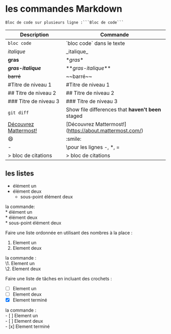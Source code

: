 # les commandes Markdown

```
Bloc de code sur plusieurs ligne :```Bloc de code```
```

| Description | Commande |
| --- | --- |
| `bloc code` | \`bloc code` dans le texte|
|_italique_ | \_italique_|
|**gras** | \**gras**|
|**_gras-italique_** | \**_gras-italique_**|
|~~barré~~ | \~~barré~~|
|#Titre de niveau 1| \#Titre de niveau 1 |
|## Titre de niveau 2 | \## Titre de niveau 2|
|### Titre de niveau 3| \### Titre de niveau 3|
| `git diff` | Show file differences that **haven't been** staged |
|[Découvrez Mattermost!](https://about.mattermost.com/)| \[Découvrez Mattermost!](https://about.mattermost.com/)|
|:smile: | \:smile:|
| - | \pour les lignes -, *, =|
|> bloc de citations| \> bloc de citations|

## les listes

* élément un
* élément deux
  * sous-point élément deux 

la commande:</br>
	\* élément un</br>
	\* élément deux</br>
  	   \* sous-point élément deux</br> 

Faire une liste ordonnée en utilisant des nombres à la place :
1. Element un 
2. Element deux 

la commande :</br>
	\1. Element un</br>
	\2. Element deux</br>

Faire une liste de tâches en incluant des crochets :
- [ ] Element un 
- [ ] Element deux 
- [x] Element terminé 

la commande : </br>
	\- [ ] Element un</br> 
	\- [ ] Element deux</br> 
	\- [x] Element terminé</br>

